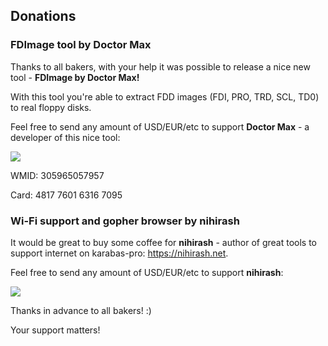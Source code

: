 ## Donations

### FDImage tool by Doctor Max

Thanks to all bakers, with your help it was possible to release a nice new tool - **FDImage by Doctor Max!**

With this tool you're able to extract FDD images (FDI, PRO, TRD, SCL, TD0) to real floppy disks.

Feel free to send any amount of USD/EUR/etc to support **Doctor Max** - a developer of this nice tool:

[![](https://www.paypalobjects.com/en_US/i/btn/btn_donateCC_LG.gif)](https://paypal.me/dexius)

WMID: 305965057957

Card: 4817 7601 6316 7095


### Wi-Fi support and gopher browser by nihirash

It would be great to buy some coffee for **nihirash** - author of great tools to support internet on karabas-pro: https://nihirash.net.

Feel free to send any amount of USD/EUR/etc to support **nihirash**:

[![](https://www.paypalobjects.com/en_US/i/btn/btn_donateCC_LG.gif)](https://paypal.me/pinport)


Thanks in advance to all bakers! :)

Your support matters!
